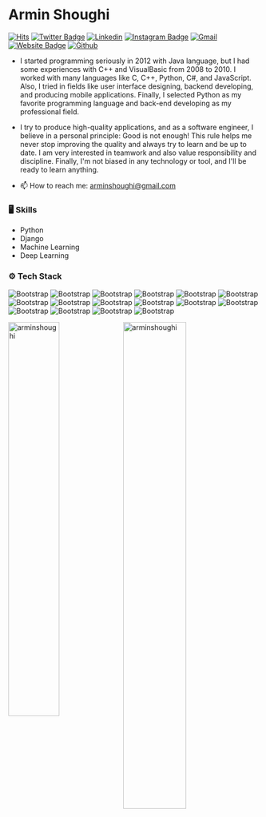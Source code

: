 # Armin Shoughi

[![Hits](https://hits.seeyoufarm.com/api/count/incr/badge.svg?url=https%3A%2F%2Fgithub.com%2Fhejazizo%2Fhejazizo&count_bg=%2379C83D&title_bg=%23555555&icon=&icon_color=%23E7E7E7&title=Profile+Views&edge_flat=false)](https://hits.seeyoufarm.com)
[![Twitter Badge](https://img.shields.io/badge/-Twitter-1da1f2?labelColor=1da1f2&logo=twitter&logoColor=white&link=https://twitter.com/arminshoughi)](https://twitter.com/arminshoughi)
[![Linkedin](https://img.shields.io/badge/-LinkedIn-blue?style=flat&logo=Linkedin&logoColor=white)](https://www.linkedin.com/in/arminshoughi/)
[![Instagram Badge](https://img.shields.io/badge/-Instagram-purple?logo=instagram&logoColor=white&link=https://instagram.com/arminshoughi/)](https://www.instagram.com/arminshoughi)
[![Gmail](https://img.shields.io/badge/-Gmail-c14438?style=flat&logo=Gmail&logoColor=white)](mailto:arminshoughi@gmail.com)
[![Website Badge](https://img.shields.io/badge/-Website-c14438?style=flat&logo=Google-Chrome&logoColor=white&link=https://arminshoughi.ir)](https://arminshoughi.ir)
[![Github](https://img.shields.io/github/followers/arminshoughi?label=Follow&style=social)](https://github.com/arminshoughi)

- I started programming seriously in 2012 with Java language, but I had some experiences with C++ and VisualBasic from 2008 to 2010. I worked with many languages like C, C++, Python, C#, and JavaScript. Also, I tried in fields like user interface designing, backend developing, and producing mobile applications. Finally, I selected Python as my favorite programming language and back-end developing as my professional field.

- I try to produce high-quality applications, and as a software engineer, I believe in a personal principle: Good is not enough! This rule helps me never stop improving the quality and always try to learn and be up to date. I am very interested in teamwork and also value responsibility and discipline. Finally, I'm not biased in any technology or tool, and I'll be ready to learn anything.
- 📫 How to reach me: arminshoughi@gmail.com


### 🖥 Skills

- Python
- Django
- Machine Learning
- Deep Learning
### ⚙️ Tech Stack

![Bootstrap](https://img.shields.io/badge/-Python-05122A?style=flat-square&logo=Python&color=353535) ![Bootstrap](https://img.shields.io/badge/-Docker-05122A?style=flat-square&logo=Docker&color=353535) ![Bootstrap](https://img.shields.io/badge/-Kubernetes-05122A?style=flat-square&logo=Kubernetes&color=353535) ![Bootstrap](https://img.shields.io/badge/-TensorFlow-05122A?style=flat-square&logo=TensorFlow&color=353535) ![Bootstrap](https://img.shields.io/badge/-PyTorch-05122A?style=flat-square&logo=PyTorch&color=353535) ![Bootstrap](https://img.shields.io/badge/-Scikit%20Learn-05122A?style=flat-square&logo=Scikit-Learn&color=353535) ![Bootstrap](https://img.shields.io/badge/-MongoDB-05122A?style=flat-square&logo=MongoDB&color=353535) ![Bootstrap](https://img.shields.io/badge/-MySQL-05122A?style=flat-square&logo=MySQL&color=353535) ![Bootstrap](https://img.shields.io/badge/-PostgreSQL-05122A?style=flat-square&logo=PostgreSQL&color=353535) ![Bootstrap](https://img.shields.io/badge/-Pandas-05122A?style=flat-square&logo=Pandas&color=353535) ![Bootstrap](https://img.shields.io/badge/-Numpy-05122A?style=flat-square&logo=Numpy&color=353535) ![Bootstrap](https://img.shields.io/badge/-Matplotlib-05122A?style=flat-square&logo=Matplotlib&color=353535) ![Bootstrap](https://img.shields.io/badge/-Flask-05122A?style=flat-square&logo=Flask&color=353535) ![Bootstrap](https://img.shields.io/badge/-Django-05122A?style=flat-square&logo=Django&color=353535) ![Bootstrap](https://img.shields.io/badge/-FastAPI-05122A?style=flat-square&logo=FastAPI&color=353535) ![Bootstrap](https://img.shields.io/badge/-Visual%20Studio%20Code-05122A?style=flat-square&logo=Visual-Studio-Code&color=353535)

<div>
  <img width="45%" align="left" src="https://github-readme-stats.vercel.app/api/top-langs?username=hejazizo&show_icons=true&locale=en&layout=compact" alt="arminshoughi" />
  <img width="50%"  src="https://github-readme-streak-stats.herokuapp.com/?user=hejazizo&" alt="arminshoughi" />
</div>

